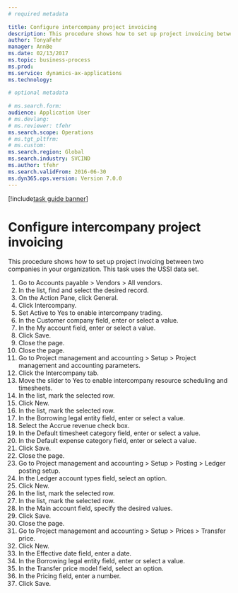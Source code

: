 ```yaml
--- 
# required metadata 
 
title: Configure intercompany project invoicing
description: This procedure shows how to set up project invoicing between two companies in your organization. 
author: TonyaFehr 
manager: AnnBe 
ms.date: 02/13/2017
ms.topic: business-process 
ms.prod:  
ms.service: dynamics-ax-applications 
ms.technology:  
 
# optional metadata 
 
# ms.search.form:   
audience: Application User 
# ms.devlang:  
# ms.reviewer: tfehr 
ms.search.scope: Operations 
# ms.tgt_pltfrm:  
# ms.custom:  
ms.search.region: Global
ms.search.industry: SVCIND
ms.author: tfehr 
ms.search.validFrom: 2016-06-30 
ms.dyn365.ops.version: Version 7.0.0 
---
```


[!include[task guide banner](.../includes/task-guide-banner.md)]

# Configure intercompany project invoicing

This procedure shows how to set up project invoicing between two companies in your organization. This task uses the USSI data set.

1. Go to Accounts payable > Vendors > All vendors.
2. In the list, find and select the desired record.
3. On the Action Pane, click General.
4. Click Intercompany.
5. Set Active to Yes to enable intercompany trading.
6. In the Customer company field, enter or select a value.
7. In the My account field, enter or select a value.
8. Click Save.
9. Close the page.
10. Close the page.
11. Go to Project management and accounting > Setup > Project management and accounting parameters.
12. Click the Intercompany tab.
13. Move the slider to Yes to enable intercompany resource scheduling and timesheets.
14. In the list, mark the selected row.
15. Click New.
16. In the list, mark the selected row.
17. In the Borrowing legal entity field, enter or select a value.
18. Select the Accrue revenue check box.
19. In the Default timesheet category field, enter or select a value.
20. In the Default expense category field, enter or select a value.
21. Click Save.
22. Close the page.
23. Go to Project management and accounting > Setup > Posting > Ledger posting setup.
24. In the Ledger account types field, select an option.
25. Click New.
26. In the list, mark the selected row.
27. In the list, mark the selected row.
28. In the Main account field, specify the desired values.
29. Click Save.
30. Close the page.
31. Go to Project management and accounting > Setup > Prices > Transfer price.
32. Click New.
33. In the Effective date field, enter a date.
34. In the Borrowing legal entity field, enter or select a value.
35. In the Transfer price model field, select an option.
36. In the Pricing field, enter a number.
37. Click Save.


